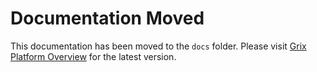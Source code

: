 # Documentation Moved

This documentation has been moved to the `docs` folder. Please visit [Grix Platform Overview](docs/platform-overview.md) for the latest version.
